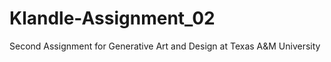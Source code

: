 # Klandle-Assignment_02
Second Assignment for Generative Art and Design at Texas A&amp;M University
